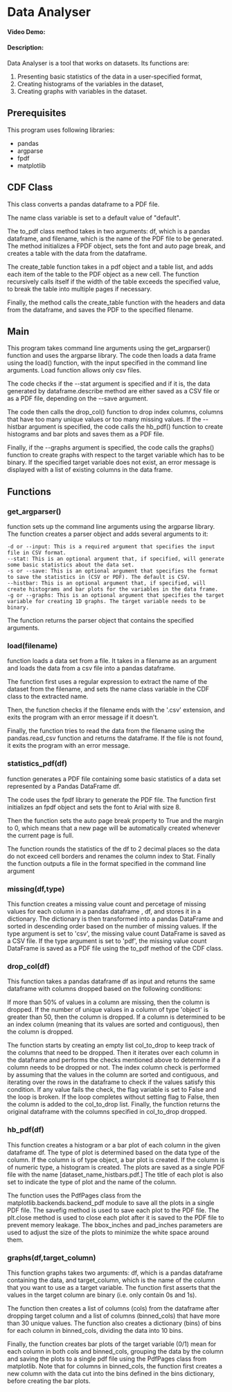   # Data Analyser
  #### Video Demo:  <URL HERE>
  #### Description:
  Data Analyser is a tool that works on datasets. Its functions are:
  1) Presenting basic statistics of the data in a user-specified format,
  2) Creating histograms of the variables in the dataset,
  3) Creating graphs with variables in the dataset.

  ## Prerequisites
  This program uses following libraries:
  - pandas
  - argparse
  - fpdf
  - matplotlib

  ## CDF Class

  This class converts a pandas dataframe to a PDF file.

  The name class variable is set to a default value of "default".

  The to_pdf class method takes in two arguments: df, which is a pandas dataframe, and filename, which is the name of the PDF file to be generated. The method initializes a FPDF object, sets the font and auto page break, and creates a table with the data from the dataframe.

  The create_table function takes in a pdf object and a table list, and adds each item of the table to the PDF object as a new cell. The function recursively calls itself if the width of the table exceeds the specified value, to break the table into multiple pages if necessary.

  Finally, the method calls the create_table function with the headers and data from the dataframe, and saves the PDF to the specified filename.


  ## Main

  This program takes command line arguments using the get_argparser() function and uses the argparse library. The code then loads a data frame using the load() function, with the input specified in the command line arguments. Load function allows only csv files.

  The code checks if the --stat argument is specified and if it is, the data generated by dataframe.describe method are either saved as a CSV file or as a PDF file, depending on the --save argument.

  The code then calls the drop_col() function to drop index columns, columns that have too many unique values or too many missing values. If the --histbar argument is specified, the code calls the hb_pdf() function to create histograms and bar plots and saves them as a PDF file.

  Finally, if the --graphs argument is specified, the code calls the graphs() function to create graphs with respect to the target variable which has to be binary. If the specified target variable does not exist, an error message is displayed with a list of existing columns in the data frame.

  ## Functions

  ### **get_argparser()**
  function sets up the command line arguments using the argparse library. The function creates a parser object and adds several arguments to it:

    -d or --input: This is a required argument that specifies the input file in CSV format.
    --stat: This is an optional argument that, if specified, will generate some basic statistics about the data set.
    -s or --save: This is an optional argument that specifies the format to save the statistics in (CSV or PDF). The default is CSV.
    --histbar: This is an optional argument that, if specified, will create histograms and bar plots for the variables in the data frame.
    -g or --graphs: This is an optional argument that specifies the target variable for creating 1D graphs. The target variable needs to be binary.

  The function returns the parser object that contains the specified arguments.

  ### **load(filename)**
  function loads a data set from a file. It takes in a filename as an argument and loads the data from a csv file into a pandas dataframe.

  The function first uses a regular expression to extract the name of the dataset from the filename, and sets the name class variable in the CDF class to the extracted name.

  Then, the function checks if the filename ends with the '.csv' extension, and exits the program with an error message if it doesn't.

  Finally, the function tries to read the data from the filename using the pandas.read_csv function and returns the dataframe. If the file is not found, it exits the program with an error message.

  ### **statistics_pdf(df)**
  function generates a PDF file containing some basic statistics of a data set represented by a Pandas DataFrame df.

  The code uses the fpdf library to generate the PDF file. The function first initializes an fpdf object and sets the font to Arial with size 8.

  Then the function sets the auto page break property to True and the margin to 0, which means that a new page will be automatically created whenever the current page is full.

  The function rounds the statistics of the df to 2 decimal places so the data do not exceed cell borders and renames the column index to Stat. Finally the function outputs a file in the format specified in the command line argument


  ### **missing(df,type)**
  This function creates a missing value count and percetage of missing values for each column in a pandas dataframe , df, and stores it in a dictionary. The dictionary is then transformed into a pandas DataFrame and sorted in descending order based on the number of missing values. If the type argument is set to 'csv', the missing value count DataFrame is saved as a CSV file. If the type argument is set to 'pdf', the missing value count DataFrame is saved as a PDF file using the to_pdf method of the CDF class.


  ### **drop_col(df)**

  This function takes a pandas dataframe df as input and returns the same dataframe with columns dropped based on the following conditions:

  If more than 50% of values in a column are missing, then the column is dropped.
  If the number of unique values in a column of type 'object' is greater than 50, then the column is dropped.
  If a column is determined to be an index column (meaning that its values are sorted and contiguous), then the column is dropped.

  The function starts by creating an empty list col_to_drop to keep track of the columns that need to be dropped. Then it iterates over each column in the dataframe and performs the checks mentioned above to determine if a column needs to be dropped or not. The index column check is performed by assuming that the values in the column are sorted and contiguous, and iterating over the rows in the dataframe to check if the values satisfy this condition. If any value fails the check, the flag variable is set to False and the loop is broken. If the loop completes without setting flag to False, then the column is added to the col_to_drop list. Finally, the function returns the original dataframe with the columns specified in col_to_drop dropped.

  ### **hb_pdf(df)**
  This function creates a histogram or a bar plot of each column in the given dataframe df. The type of plot is determined based on the data type of the column. If the column is of type object, a bar plot is created. If the column is of numeric type, a histogram is created. The plots are saved as a single PDF file with the name [dataset_name_histbars.pdf.] The title of each plot is also set to indicate the type of plot and the name of the column.

  The function uses the PdfPages class from the matplotlib.backends.backend_pdf module to save all the plots in a single PDF file. The savefig method is used to save each plot to the PDF file. The plt.close method is used to close each plot after it is saved to the PDF file to prevent memory leakage. The bbox_inches and pad_inches parameters are used to adjust the size of the plots to minimize the white space around them.

  ### **graphs(df,target_column)**

  This function graphs takes two arguments: df, which is a pandas dataframe containing the data, and target_column, which is the name of the column that you want to use as a target variable. The function first asserts that the values in the target column are binary (i.e. only contain 0s and 1s).

  The function then creates a list of columns (cols) from the dataframe after dropping target column and a list of columns (binned_cols) that have more than 30 unique values. The function also creates a dictionary (bins) of bins for each column in binned_cols, dividing the data into 10 bins.

  Finally, the function creates bar plots of the target variable (0/1) mean for each column in both cols and binned_cols, grouping the data by the column and saving the plots to a single pdf file using the PdfPages class from matplotlib. Note that for columns in binned_cols, the function first creates a new column with the data cut into the bins defined in the bins dictionary, before creating the bar plots.











